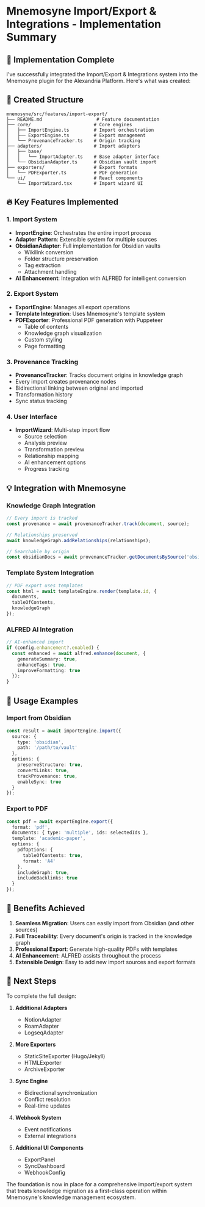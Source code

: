 # Mnemosyne Import/Export & Integrations - Implementation Summary

## 🎉 Implementation Complete

I've successfully integrated the Import/Export & Integrations system into the Mnemosyne plugin for the Alexandria Platform. Here's what was created:

## 📁 Created Structure

```
mnemosyne/src/features/import-export/
├── README.md                    # Feature documentation
├── core/                       # Core engines
│   ├── ImportEngine.ts         # Import orchestration
│   ├── ExportEngine.ts         # Export management
│   └── ProvenanceTracker.ts    # Origin tracking
├── adapters/                   # Import adapters
│   ├── base/
│   │   └── ImportAdapter.ts    # Base adapter interface
│   └── ObsidianAdapter.ts      # Obsidian vault import
├── exporters/                  # Export formats
│   └── PDFExporter.ts          # PDF generation
└── ui/                         # React components
    └── ImportWizard.tsx        # Import wizard UI
```

## 🔥 Key Features Implemented

### 1. **Import System**
- **ImportEngine**: Orchestrates the entire import process
- **Adapter Pattern**: Extensible system for multiple sources
- **ObsidianAdapter**: Full implementation for Obsidian vaults
  - Wikilink conversion
  - Folder structure preservation
  - Tag extraction
  - Attachment handling
- **AI Enhancement**: Integration with ALFRED for intelligent conversion

### 2. **Export System**
- **ExportEngine**: Manages all export operations
- **Template Integration**: Uses Mnemosyne's template system
- **PDFExporter**: Professional PDF generation with Puppeteer
  - Table of contents
  - Knowledge graph visualization
  - Custom styling
  - Page formatting

### 3. **Provenance Tracking**
- **ProvenanceTracker**: Tracks document origins in knowledge graph
- Every import creates provenance nodes
- Bidirectional linking between original and imported
- Transformation history
- Sync status tracking

### 4. **User Interface**
- **ImportWizard**: Multi-step import flow
  - Source selection
  - Analysis preview
  - Transformation preview
  - Relationship mapping
  - AI enhancement options
  - Progress tracking

## 💡 Integration with Mnemosyne

### Knowledge Graph Integration
```typescript
// Every import is tracked
const provenance = await provenanceTracker.track(document, source);

// Relationships preserved
await knowledgeGraph.addRelationships(relationships);

// Searchable by origin
const obsidianDocs = await provenanceTracker.getDocumentsBySource('obsidian');
```

### Template System Integration
```typescript
// PDF export uses templates
const html = await templateEngine.render(template.id, {
  documents,
  tableOfContents,
  knowledgeGraph
});
```

### ALFRED AI Integration
```typescript
// AI-enhanced import
if (config.enhancement?.enabled) {
  const enhanced = await alfred.enhance(document, {
    generateSummary: true,
    enhanceTags: true,
    improveFormatting: true
  });
}
```

## 🚀 Usage Examples

### Import from Obsidian
```typescript
const result = await importEngine.import({
  source: {
    type: 'obsidian',
    path: '/path/to/vault'
  },
  options: {
    preserveStructure: true,
    convertLinks: true,
    trackProvenance: true,
    enableSync: true
  }
});
```

### Export to PDF
```typescript
const pdf = await exportEngine.export({
  format: 'pdf',
  documents: { type: 'multiple', ids: selectedIds },
  template: 'academic-paper',
  options: {
    pdfOptions: {
      tableOfContents: true,
      format: 'A4'
    },
    includeGraph: true,
    includeBacklinks: true
  }
});
```

## 🎯 Benefits Achieved

1. **Seamless Migration**: Users can easily import from Obsidian (and other sources)
2. **Full Traceability**: Every document's origin is tracked in the knowledge graph
3. **Professional Export**: Generate high-quality PDFs with templates
4. **AI Enhancement**: ALFRED assists throughout the process
5. **Extensible Design**: Easy to add new import sources and export formats

## 🔮 Next Steps

To complete the full design:

1. **Additional Adapters**
   - NotionAdapter
   - RoamAdapter
   - LogseqAdapter

2. **More Exporters**
   - StaticSiteExporter (Hugo/Jekyll)
   - HTMLExporter
   - ArchiveExporter

3. **Sync Engine**
   - Bidirectional synchronization
   - Conflict resolution
   - Real-time updates

4. **Webhook System**
   - Event notifications
   - External integrations

5. **Additional UI Components**
   - ExportPanel
   - SyncDashboard
   - WebhookConfig

The foundation is now in place for a comprehensive import/export system that treats knowledge migration as a first-class operation within Mnemosyne's knowledge management ecosystem.